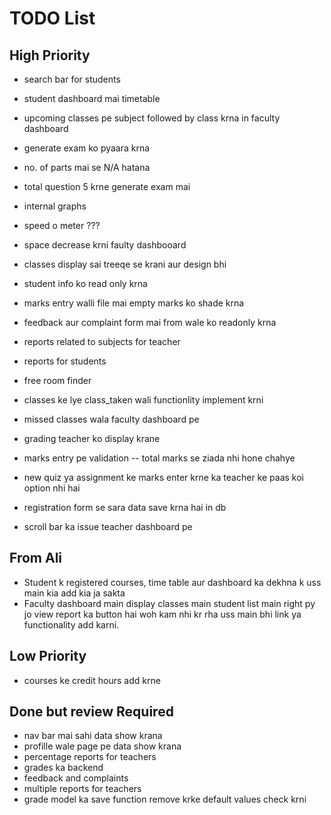 # TODO List

## High Priority

- search bar for students
- student dashboard mai timetable
- upcoming classes pe subject followed by class krna in faculty dashboard
- generate exam ko pyaara krna
- no. of parts mai se N/A hatana
- total question 5 krne generate exam mai
- internal graphs
- speed o meter ???
- space decrease krni faulty dashbooard
- classes display sai treeqe se krani aur design bhi
- student info ko read only krna
- marks entry walli file mai empty marks ko shade krna
- feedback aur complaint form mai from wale ko readonly krna
- reports related to subjects for teacher



- reports for students
- free room finder
- classes ke lye class_taken wali functionlity implement krni
- missed classes wala faculty dashboard pe
- grading teacher ko display krane
- marks entry pe validation -- total marks se ziada nhi hone chahye
- new quiz ya assignment ke marks enter krne ka teacher ke paas koi option nhi hai
- registration form se sara data save krna hai in db
- scroll bar ka issue teacher dashboard pe

## From Ali
- Student k registered courses, time table aur dashboard ka dekhna k uss main kia add kia ja sakta
- Faculty dashboard main display classes main student list main right py jo view report ka button hai woh kam nhi kr rha uss main bhi link ya functionality add karni.


## Low Priority


- courses ke credit hours add krne


## Done but review Required

- nav bar mai sahi data show krana
- profille wale page pe data show krana
- percentage reports for teachers
- grades ka backend
- feedback and complaints
- multiple reports for teachers
- grade model ka save function remove krke default values check krni